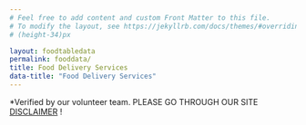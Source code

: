 ```yaml
---
# Feel free to add content and custom Front Matter to this file.
# To modify the layout, see https://jekyllrb.com/docs/themes/#overriding-theme-defaults
# (height-34)px

layout: foodtabledata
permalink: fooddata/
title: Food Delivery Services
data-title: "Food Delivery Services"
---
```


*Verified by our volunteer team. PLEASE GO THROUGH OUR SITE [DISCLAIMER](/disclaimer) !  